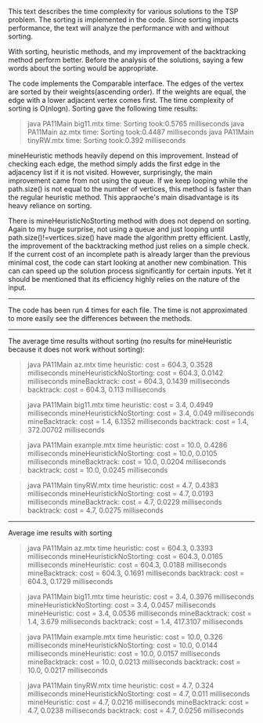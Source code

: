 This text describes the time complexity for various solutions to the TSP problem. The sorting is implemented in the code. Since sorting impacts performance,
the text will analyze the performance with and without sorting.

With sorting, heuristic methods, and my improvement of the backtracking method perform better. Before the analysis of the solutions, saying a few words about the sorting would be appropriate.

The code implements the Comparable interface. The edges of the vertex are sorted by their weights(ascending order). If the weights are equal, the edge with a lower
adjacent vertex comes first. The time complexity of sorting is O(nlogn). Sorting gave the following time results:

> java PA11Main big11.mtx time: Sorting took:0.5765 milliseconds
> java PA11Main az.mtx time: Sorting took:0.4487 milliseconds
> java PA11Main tinyRW.mtx time: Sorting took:0.392 milliseconds

mineHeuristic methods heavily depend on this improvement. Instead of checking each edge, the method simply adds the first edge in the adjacency list if it is not visited. However, surprisingly, the main improvement came from not using the queue. If we keep looping while the path.size() is not equal to the number of vertices, this method is faster than the regular heuristic method. This appraoche's main disadvantage is its heavy reliance on sorting.

There is mineHeuristicNoStorting method with does not depend on sorting. Again to my huge surprise, not using a queue and just looping until path.size()!=vertices.size()
have made the algorithm pretty efficient. Lastly, the improvement of the backtracking method just relies on a simple check. If the current cost of an incomplete path is already larger than the previous minimal cost, the code can start looking at another new combination. This can can speed up the solution process significantly for certain inputs. Yet it should be mentioned that its efficiency highly relies on the nature of the input.
 
____________________________________________________________
The code has been run 4 times for each file. The time is not approximated 
to more easily see the differences between the methods.

___________________________________________________________
The average time results without sorting
(no results for mineHeuristic because it does not work without sorting):

> java PA11Main az.mtx time
heuristic: cost = 604.3, 0.3528 milliseconds
mineHeuristickNoStorting: cost = 604.3, 0.0142 milliseconds
mineBacktrack: cost = 604.3, 0.1439 milliseconds
backtrack: cost = 604.3, 0.113 milliseconds

> java PA11Main big11.mtx time
heuristic: cost = 3.4, 0.4949 milliseconds
mineHeuristickNoStorting: cost = 3.4, 0.049 milliseconds
mineBacktrack: cost = 1.4, 6.1352 milliseconds
backtrack: cost = 1.4, 372.00702 milliseconds

>java PA11Main example.mtx time
heuristic: cost = 10.0, 0.4286 milliseconds
mineHeuristickNoStorting: cost = 10.0, 0.0105 milliseconds
mineBacktrack: cost = 10.0, 0.0204 milliseconds
backtrack: cost = 10.0, 0.0245 milliseconds

> java PA11Main tinyRW.mtx time
heuristic: cost = 4.7, 0.4383 milliseconds
mineHeuristickNoStorting: cost = 4.7, 0.0193 milliseconds
mineBacktrack: cost = 4.7, 0.0229 milliseconds
backtrack: cost = 4.7, 0.0275 milliseconds

_____________________________________________________________
Average ime results with sorting

> java PA11Main az.mtx time
heuristic: cost = 604.3, 0.3393 milliseconds
mineHeuristickNoStorting: cost = 604.3, 0.0165 milliseconds
mineHeuristic: cost = 604.3, 0.0188 milliseconds
mineBacktrack: cost = 604.3, 0.1691 milliseconds
backtrack: cost = 604.3, 0.1729 milliseconds

> java PA11Main big11.mtx time
heuristic: cost = 3.4, 0.3976 milliseconds
mineHeuristickNoStorting: cost = 3.4, 0.0457 milliseconds
mineHeuristic: cost = 3.4, 0.0536 milliseconds
mineBacktrack: cost = 1.4, 3.679 milliseconds
backtrack: cost = 1.4, 417.3107 milliseconds

>java PA11Main example.mtx time
heuristic: cost = 10.0, 0.326 milliseconds
mineHeuristickNoStorting: cost = 10.0, 0.0144 milliseconds
mineHeuristic: cost = 10.0, 0.0157 milliseconds
mineBacktrack: cost = 10.0, 0.0213 milliseconds
backtrack: cost = 10.0, 0.0217 milliseconds

> java PA11Main tinyRW.mtx time
heuristic: cost = 4.7, 0.324 milliseconds
mineHeuristickNoStorting: cost = 4.7, 0.011 milliseconds
mineHeuristic: cost = 4.7, 0.0216 milliseconds
mineBacktrack: cost = 4.7, 0.0238 milliseconds
backtrack: cost = 4.7, 0.0256 milliseconds


